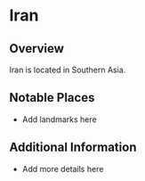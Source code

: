 # Iran
## Overview
Iran is located in Southern Asia.

## Notable Places
- Add landmarks here

## Additional Information
- Add more details here
